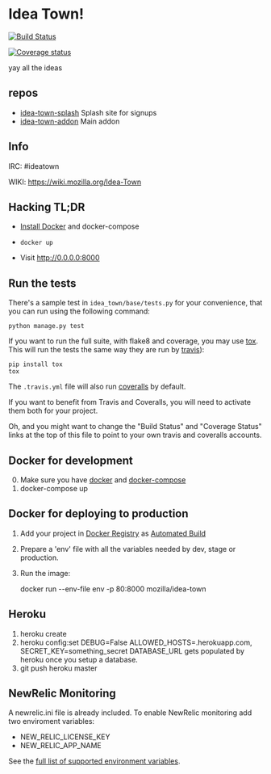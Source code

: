 Idea Town!
==========

[![Build Status](https://img.shields.io/travis/mozilla/idea-town/master.svg)](https://travis-ci.org/mozilla/idea-town)

[![Coverage status](https://img.shields.io/coveralls/mozilla/idea-town/master.svg)](https://coveralls.io/r/mozilla/idea-town)

yay all the ideas

## repos
* [idea-town-splash](https://github.com/mozilla/idea-town-splash/) Splash site for signups
* [idea-town-addon](https://github.com/mozilla/idea-town-addon/) Main addon

## Info
IRC: #ideatown

WIKI: https://wiki.mozilla.org/Idea-Town

## Hacking TL;DR

* [Install Docker](http://docs.docker.com/mac/started/) and docker-compose

* `docker up`

* Visit http://0.0.0.0:8000

Run the tests
-------------

There's a sample test in `idea_town/base/tests.py` for your convenience, that
you can run using the following command:

    python manage.py test

If you want to run the full suite, with flake8 and coverage, you may use
[tox](https://testrun.org/tox/latest/). This will run the tests the same way
they are run by [travis](https://travis-ci.org)):

    pip install tox
    tox

The `.travis.yml` file will also run [coveralls](https://coveralls.io) by
default.

If you want to benefit from Travis and Coveralls, you will need to activate
them both for your project.

Oh, and you might want to change the "Build Status" and "Coverage Status" links
at the top of this file to point to your own travis and coveralls accounts.


Docker for development
----------------------

0. Make sure you have [docker](https://docker.io) and [docker-compose](https://github.com/docker/compose)
1. docker-compose up


Docker for deploying to production
-----------------------------------

1. Add your project in [Docker Registry](https://registry.hub.docker.com/) as [Automated Build](http://docs.docker.com/docker-hub/builds/)
2. Prepare a 'env' file with all the variables needed by dev, stage or production.
3. Run the image:

    docker run --env-file env -p 80:8000 mozilla/idea-town

Heroku
------
1. heroku create
2. heroku config:set DEBUG=False ALLOWED_HOSTS=<foobar>.herokuapp.com, SECRET_KEY=something_secret
   DATABASE_URL gets populated by heroku once you setup a database.
3. git push heroku master


NewRelic Monitoring
-------------------

A newrelic.ini file is already included. To enable NewRelic monitoring
add two enviroment variables:

 - NEW_RELIC_LICENSE_KEY
 - NEW_RELIC_APP_NAME

See the [full list of supported environment variables](https://docs.newrelic.com/docs/agents/python-agent/installation-configuration/python-agent-configuration#environment-variables).
